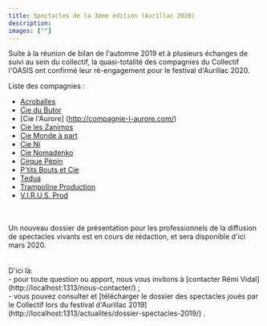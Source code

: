 ```yaml
---
title: Spectacles de la 3ème édition (Aurillac 2020)
description: 
images: [""]
---
```


Suite à la réunion de bilan de l'automne 2019 et à plusieurs échanges de suivi au sein du collectif, la quasi-totalité des compagnies du Collectif l'OASIS ont confirmé leur ré-engagement pour le festival d'Aurillac 2020.

Liste des compagnies :
<br>
+ [Acroballes](http://acroballes.com/)<br>
+ [Cie du Butor](https://www.compagniedubutor.com/)<br>
+ [Cie l'Aurore] (http://compagnie-l-aurore.com/)<br>
+ [Cie les Zanimos](https://www.leszanimos.com/)<br>
+ [Cie Monde à part](http://www.ciemondeapart.com/)<br>
+ [Cie Ni](http://compagnieni.com/fr/)<br>
+ [Cie Nomadenko](https://www.nomadenko.com/)<br>
+ [Cirque Pépin](http://cirquepepin.com/)<br>
+ [P'tits Bouts et Cie](http://www.ptitsboutsetcie.com/)<br>
+ [Tedua](https://association-tedua.fr)<br>
+ [Trampoline Production](https://www.trampoline-production.com/)<br>
+ [V.I.R.U.S. Prod](http://www.virus-prod.com/)<br>
<br>
<br>
Un nouveau dossier de présentation pour les professionnels de la diffusion de spectacles vivants est en cours de rédaction, et sera disponible d'ici mars 2020.
<br>
<br>
<br>
D'ici là: <br>
- pour toute question ou apport, nous vous invitons à [contacter Rémi Vidal](http://localhost:1313/nous-contacter/) ; <br>
- vous pouvez consulter et [télécharger le dossier des spectacles joués par le Collectif lors du festival d'Aurillac 2019](http://localhost:1313/actualites/dossier-spectacles-2019/) .<br>
